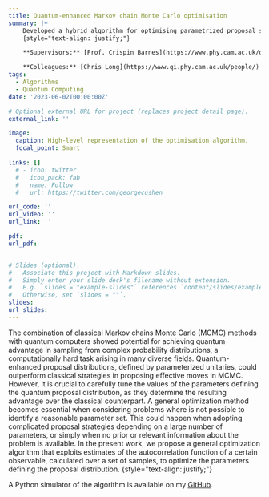 ```yaml
---
title: Quantum-enhanced Markov chain Monte Carlo optimisation
summary: |+ 
    Developed a hybrid algorithm for optimising parametrized proposal strategies in quantum‑enhanced Monte Carlo Markov chains. A Python simulator of the algorithm is available on my [GitHub](https://github.com/DanieleCucurachi/QMCMC.git). Currently in the process of finalizing and preparing this project for submission to a peer‑reviewed journal.
    {style="text-align: justify;"}

    **Supervisors:** [Prof. Crispin Barnes](https://www.phy.cam.ac.uk/directory/barnesc), [Prof. Giuseppe Carleo](https://people.epfl.ch/giuseppe.carleo?lang=en), [Dr. Hugo V. Lepage](https://www.qi.phy.cam.ac.uk/people/).

    **Colleagues:** [Chris Long](https://www.qi.phy.cam.ac.uk/people/)
tags:
  - Algorithms
  - Quantum Computing
date: '2023-06-02T00:00:00Z'

# Optional external URL for project (replaces project detail page).
external_link: ''

image:
  caption: High-level representation of the optimisation algorithm.
  focal_point: Smart

links: []
  # - icon: twitter
  #   icon_pack: fab
  #   name: Follow
  #   url: https://twitter.com/georgecushen

url_code: ''
url_video: ''
url_link: ''

pdf: 
url_pdf:


# Slides (optional).
#   Associate this project with Markdown slides.
#   Simply enter your slide deck's filename without extension.
#   E.g. `slides = "example-slides"` references `content/slides/example-slides.md`.
#   Otherwise, set `slides = ""`.
slides:
url_slides: 
---
```


The combination of classical Markov chains Monte Carlo (MCMC) methods with quantum computers showed potential for achieving quantum advantage in sampling from complex probability distributions, a computationally hard task arising in many diverse fields. Quantum-enhanced proposal distributions, defined by parameterized unitaries, could outperform classical strategies in proposing effective moves in MCMC. However, it is crucial to carefully tune the values of the parameters defining the quantum proposal distribution, as they determine the resulting advantage over the classical counterpart. A general optimization method becomes essential when considering problems where is not possible to identify a reasonable parameter set. This could happen when adopting complicated proposal strategies depending on a large number of parameters, or simply when no prior or relevant information about the problem is available. In the present work, we propose a general optimization algorithm that exploits estimates of the autocorrelation function of a certain observable, calculated over a set of samples, to optimize the parameters defining the proposal distribution.
{style="text-align: justify;"}

A Python simulator of the algorithm is available on my [GitHub](https://github.com/DanieleCucurachi/QMCMC.git).
